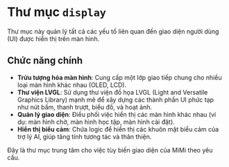 # Thư mục `display`

Thư mục này quản lý tất cả các yếu tố liên quan đến giao diện người dùng (UI) được hiển thị trên màn hình.

## Chức năng chính

- **Trừu tượng hóa màn hình**: Cung cấp một lớp giao tiếp chung cho nhiều loại màn hình khác nhau (OLED, LCD).
- **Thư viện LVGL**: Sử dụng thư viện đồ họa LVGL (Light and Versatile Graphics Library) mạnh mẽ để xây dựng các thành phần UI phức tạp như nút bấm, thanh trượt, biểu đồ, và hoạt ảnh.
- **Quản lý giao diện**: Điều phối việc hiển thị các màn hình khác nhau (ví dụ: màn hình chờ, màn hình học tập, màn hình cài đặt).
- **Hiển thị biểu cảm**: Chứa logic để hiển thị các khuôn mặt biểu cảm của trợ lý AI, giúp tăng tính tương tác và thân thiện.

Đây là thư mục trung tâm cho việc tùy biến giao diện của MiMi theo yêu cầu.
